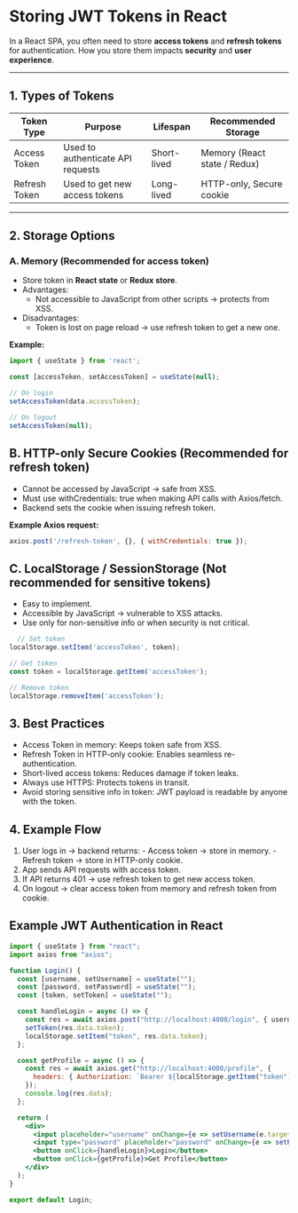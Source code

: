 # Storing JWT Tokens in React

In a React SPA, you often need to store **access tokens** and **refresh tokens** for authentication. How you store them impacts **security** and **user experience**.

---

## 1. Types of Tokens

| Token Type     | Purpose                              | Lifespan         | Recommended Storage            |
|----------------|--------------------------------------|-----------------|--------------------------------|
| Access Token   | Used to authenticate API requests    | Short-lived      | Memory (React state / Redux)  |
| Refresh Token  | Used to get new access tokens        | Long-lived       | HTTP-only, Secure cookie      |

---

## 2. Storage Options

### **A. Memory (Recommended for access token)**
- Store token in **React state** or **Redux store**.
- Advantages:
  - Not accessible to JavaScript from other scripts → protects from XSS.
- Disadvantages:
  - Token is lost on page reload → use refresh token to get a new one.

**Example:**
```javascript
import { useState } from 'react';

const [accessToken, setAccessToken] = useState(null);

// On login
setAccessToken(data.accessToken);

// On logout
setAccessToken(null);
```
## B. HTTP-only Secure Cookies (Recommended for refresh token)
  - Cannot be accessed by JavaScript → safe from XSS.
  - Must use withCredentials: true when making API calls with Axios/fetch.
  - Backend sets the cookie when issuing refresh token.

**Example Axios request:**
```js
axios.post('/refresh-token', {}, { withCredentials: true });
```
## C. LocalStorage / SessionStorage (Not recommended for sensitive tokens)
  - Easy to implement.
  - Accessible by JavaScript → vulnerable to XSS attacks.
  - Use only for non-sensitive info or when security is not critical.
```js
  // Set token
localStorage.setItem('accessToken', token);

// Get token
const token = localStorage.getItem('accessToken');

// Remove token
localStorage.removeItem('accessToken');
```

## 3. Best Practices
  - Access Token in memory: Keeps token safe from XSS.
  - Refresh Token in HTTP-only cookie: Enables seamless re-authentication.
  - Short-lived access tokens: Reduces damage if token leaks.
  - Always use HTTPS: Protects tokens in transit.
  - Avoid storing sensitive info in token: JWT payload is readable by anyone with the token.

## 4. Example Flow
  1. User logs in → backend returns:
    - Access token → store in memory.
    -  Refresh token → store in HTTP-only cookie.
  2. App sends API requests with access token.
  3. If API returns 401 → use refresh token to get new access token.
  4. On logout → clear access token from memory and refresh token from cookie.

## Example JWT Authentication in React

```jsx
import { useState } from "react";
import axios from "axios";

function Login() {
  const [username, setUsername] = useState("");
  const [password, setPassword] = useState("");
  const [token, setToken] = useState("");

  const handleLogin = async () => {
    const res = await axios.post("http://localhost:4000/login", { username, password });
    setToken(res.data.token);
    localStorage.setItem("token", res.data.token);
  };

  const getProfile = async () => {
    const res = await axios.get("http://localhost:4000/profile", {
      headers: { Authorization: `Bearer ${localStorage.getItem("token")}` }
    });
    console.log(res.data);
  };

  return (
    <div>
      <input placeholder="username" onChange={e => setUsername(e.target.value)} />
      <input type="password" placeholder="password" onChange={e => setPassword(e.target.value)} />
      <button onClick={handleLogin}>Login</button>
      <button onClick={getProfile}>Get Profile</button>
    </div>
  );
}

export default Login;
```